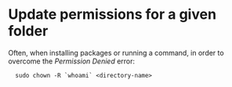 # Update permissions for a given folder

Often, when installing packages or running a command, in order to overcome the *Permission Denied* error:

```
  sudo chown -R `whoami` <directory-name>
```
